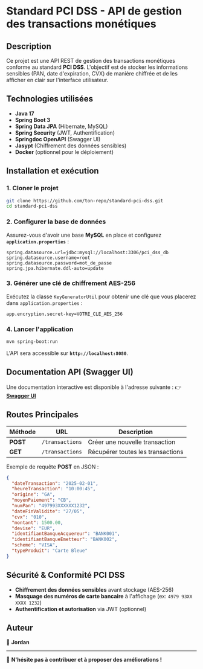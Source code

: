 # Standard PCI DSS - API de gestion des transactions monétiques

## Description
Ce projet est une API REST de gestion des transactions monétiques conforme au standard **PCI DSS**. L'objectif est de stocker les informations sensibles (PAN, date d'expiration, CVX) de manière chiffrée et de les afficher en clair sur l'interface utilisateur.

## Technologies utilisées
- **Java 17**
- **Spring Boot 3**
- **Spring Data JPA** (Hibernate, MySQL)
- **Spring Security** (JWT, Authentification)
- **Springdoc OpenAPI** (Swagger UI)
- **Jasypt** (Chiffrement des données sensibles)
- **Docker** (optionnel pour le déploiement)

## Installation et exécution

### 1. Cloner le projet
```sh
git clone https://github.com/ton-repo/standard-pci-dss.git
cd standard-pci-dss
```

### 2. Configurer la base de données
Assurez-vous d'avoir une base **MySQL** en place et configurez **`application.properties`** :
```properties
spring.datasource.url=jdbc:mysql://localhost:3306/pci_dss_db
spring.datasource.username=root
spring.datasource.password=mot_de_passe
spring.jpa.hibernate.ddl-auto=update
```

### 3. Générer une clé de chiffrement AES-256
Exécutez la classe `KeyGeneratorUtil` pour obtenir une clé que vous placerez dans `application.properties` :
```properties
app.encryption.secret-key=VOTRE_CLE_AES_256
```

### 4. Lancer l'application
```sh
mvn spring-boot:run
```
L'API sera accessible sur **`http://localhost:8080`**.

## Documentation API (Swagger UI)
Une documentation interactive est disponible à l'adresse suivante :
👉 **[Swagger UI](http://localhost:8080/swagger-ui.html)**

## Routes Principales
| Méthode | URL | Description |
|----------|------------------|---------------------------|
| **POST** | `/transactions` | Créer une nouvelle transaction |
| **GET**  | `/transactions` | Récupérer toutes les transactions |

Exemple de requête **POST** en JSON :
```json
{
  "dateTransaction": "2025-02-01",
  "heureTransaction": "10:00:45",
  "origine": "GA",
  "moyenPaiement": "CB",
  "numPan": "497993XXXXXX1232",
  "dateFinValidite": "27/05",
  "cvx": "010",
  "montant": 1500.00,
  "devise": "EUR",
  "identifiantBanqueAcquereur": "BANK001",
  "identifiantBanqueEmetteur": "BANK002",
  "scheme": "VISA",
  "typeProduit": "Carte Bleue"
}
```

## Sécurité & Conformité PCI DSS
- **Chiffrement des données sensibles** avant stockage (AES-256)
- **Masquage des numéros de carte bancaire** à l'affichage (ex: `4979 93XX XXXX 1232`)
- **Authentification et autorisation** via JWT (optionnel)

## Auteur
👤 **Jordan**

---

🚀 **N'hésite pas à contribuer et à proposer des améliorations !**

